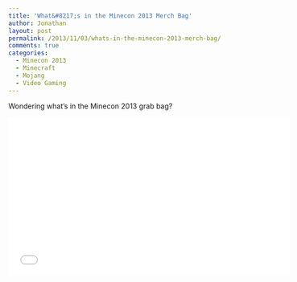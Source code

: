 ```yaml
---
title: 'What&#8217;s in the Minecon 2013 Merch Bag'
author: Jonathan
layout: post
permalink: /2013/11/03/whats-in-the-minecon-2013-merch-bag/
comments: true
categories:
  - Minecon 2013
  - Minecraft
  - Mojang
  - Video Gaming
---
```

Wondering what&#8217;s in the Minecon 2013 grab bag?

<iframe src="//www.youtube.com/embed/DB5l_ga3AS0" height="315" width="560" allowfullscreen="" frameborder="0"></iframe>

